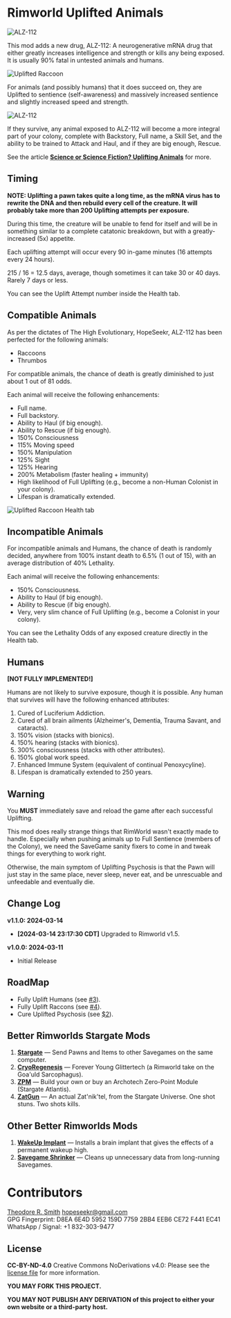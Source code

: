 # Rimworld Uplifted Animals

![ALZ-112](https://raw.githubusercontent.com/BetterRimworlds/UpliftedAnimals/trunk/assets/ALZ-112.medium.jpg)

This mod adds a new drug, ALZ-112: A neurogenerative mRNA drug that either greatly increases intelligence and strength 
or kills any being exposed. It is usually 90% fatal in untested animals and humans.

![Uplifted Raccoon](https://raw.githubusercontent.com/BetterRimworlds/UpliftedAnimals/trunk/Dematerializer/About/Preview.png)

For animals (and possibly humans) that it does succeed on, they are Uplifted to sentience (self-awareness) and massively
increased sentience and slightly increased speed and strength.

![ALZ-112](https://raw.githubusercontent.com/BetterRimworlds/UpliftedAnimals/trunk/assets/Uplifted_Raccoon_training.png)

If they survive, any animal exposed to ALZ-112 will become a more integral part of your colony, complete with Backstory,
Full name, a Skill Set, and the ability to be trained to Attack and Haul, and if they are big enough, Rescue.

See the article [**Science or Science Fiction? Uplifting Animals**](https://www.yalescientific.org/2015/05/science-or-science-fiction-uplifting-animals/)
for more.

## Timing

**NOTE: Uplifting a pawn takes quite a long time, as the mRNA virus has to rewrite the DNA and then rebuild every cell
of the creature. It will probably take more than 200 Uplifting attempts per exposure.**

During this time, the creature will be unable to fend for itself and will be in something similar to a complete
catatonic breakdown, but with a greatly-increased (5x) appetite.

Each uplifting attempt will occur every 90 in-game minutes (16 attempts every 24 hours).

215 / 16 = 12.5 days, average, though sometimes it can take 30 or 40 days. Rarely 7 days or less.

You can see the Uplift Attempt number inside the Health tab.

## Compatible Animals

As per the dictates of The High Evolutionary, HopeSeekr, ALZ-112 has been perfected for the following animals:

* Raccoons
* Thrumbos

For compatible animals, the chance of death is greatly diminished to just about 1 out of 81 odds.

Each animal will receive the following enhancements:

* Full name.
* Full backstory.
* Ability to Haul (if big enough).
* Ability to Rescue (if big enough).
* 150% Consciousness
* 115% Moving speed
* 150% Manipulation
* 125% Sight
* 125% Hearing
* 200% Metabolism (faster healing + immunity)
* High likelihood of Full Uplifting (e.g., become a non-Human Colonist in your colony).
* Lifespan is dramatically extended.

![Uplifted Raccoon Health tab](https://raw.githubusercontent.com/BetterRimworlds/UpliftedAnimals/trunk/assets/Uplifted_Raccoon_health.png)

## Incompatible Animals

For incompatible animals and Humans, the chance of death is randomly decided, anywhere from 100% instant death
to 6.5% (1 out of 15), with an average distribution of 40% Lethality.

Each animal will receive the following enhancements:

* 150% Consciousness.
* Ability to Haul (if big enough).
* Ability to Rescue (if big enough).
* Very, very slim chance of Full Uplifting (e.g., become a Colonist in your colony).

You can see the Lethality Odds of any exposed creature directly in the Health tab.

## Humans

**[NOT FULLY IMPLEMENTED!]**

Humans are not likely to survive exposure, though it is possible. Any human that survives will have the following 
enhanced attributes:

1. Cured of Luciferium Addiction.
2. Cured of all brain ailments (Alzheimer's, Dementia, Trauma Savant, and cataracts).
3. 150% vision (stacks with bionics).
4. 150% hearing (stacks with bionics).
5. 300% consciousness (stacks with other attributes).
6. 150% global work speed.
7. Enhanced Immune System (equivalent of continual Penoxycyline).
8. Lifespan is dramatically extended to 250 years.

## Warning

You **MUST** immediately save and reload the game after each successful Uplifting.

This mod does really strange things that RimWorld wasn't exactly made to handle. Especially when
pushing animals up to Full Sentience (members of the Colony), we need the SaveGame sanity fixers
to come in and tweak things for everything to work right.

Otherwise, the main symptom of Uplifting Psychosis is that the Pawn will just stay in the same place,
never sleep, never eat, and be unrescuable and unfeedable and eventually die.

## Change Log

**v1.1.0: 2024-03-14**
* **[2024-03-14 23:17:30 CDT]** Upgraded to Rimworld v1.5.

**v1.0.0: 2024-03-11**
* Initial Release

## RoadMap

* Fully Uplift Humans (see [#3](https://github.com/BetterRimworlds/UpliftedAnimals/issues/3)).
* Fully Uplift Raccons (see [#4](https://github.com/BetterRimworlds/UpliftedAnimals/issues/4)).
* Cure Uplifted Psychosis (see [$2](https://github.com/BetterRimworlds/UpliftedAnimals/issues/2)).

## Better Rimworlds Stargate Mods

1. [**Stargate**](https://github.com/BetterRimworlds/Stargate) — Send Pawns and Items to other Savegames on the same computer.
2. [**CryoRegenesis**](https://github.com/BetterRimworlds/CryoRegenesis) — Forever Young Glittertech (a Rimworld take on the Goa'uld Sarcophagus).
3. [**ZPM**](https://github.com/BetterRimworlds/ZPM) — Build your own or buy an Archotech Zero-Point Module (Stargate Atlantis).
4. [**ZatGun**](https://github.com/BetterRimworlds/ZatGun) — An actual Zat'nik'tel, from the Stargate Universe. One shot stuns. Two shots kills.

## Other Better Rimworlds Mods

1. [**WakeUp Implant**](https://github.com/BetterRimworlds/WakeUpImplant) — Installs a brain implant that gives the effects of a permanent wakeup high.
2. [**Savegame Shrinker**]() — Cleans up unnecessary data from long-running Savegames.

# Contributors

[Theodore R. Smith](https://github.com/hopeseekr/]) <hopeseekr@gmail.com>  
GPG Fingerprint: D8EA 6E4D 5952 159D 7759  2BB4 EEB6 CE72 F441 EC41  
WhatsApp / Signal: +1 832-303-9477

## License

**CC-BY-ND-4.0**
Creative Commons NoDerivations v4.0: Please see the [license file](LICENSE.md) for more information.

**YOU MAY FORK THIS PROJECT.**

**YOU MAY NOT PUBLISH ANY DERIVATION of this project to either your own website or a third-party host.**

